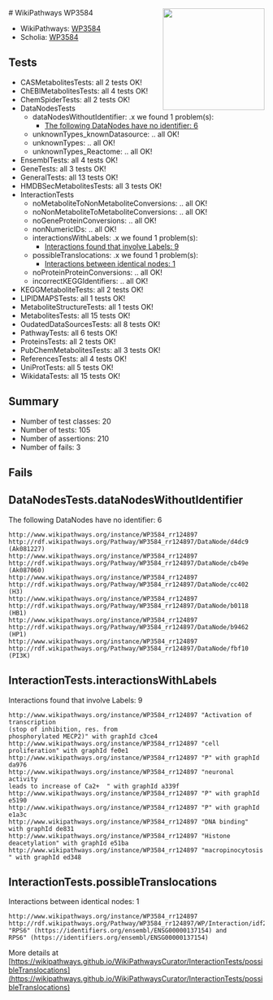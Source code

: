 <img style="float: right; width: 200px" src="https://upload.wikimedia.org/wikipedia/commons/thumb/8/83/Wplogo_with_text_500.png/640px-Wplogo_with_text_500.png" />
# WikiPathways WP3584

* WikiPathways: [WP3584](https://new.wikipathways.org/pathways/WP3584)
* Scholia: [WP3584](https://scholia.toolforge.org/wikipathways/WP3584)
## Tests
* CASMetabolitesTests: all 2 tests OK!
* ChEBIMetabolitesTests: all 4 tests OK!
* ChemSpiderTests: all 2 tests OK!
* DataNodesTests
    * dataNodesWithoutIdentifier: .x we found 1 problem(s):
        * [The following DataNodes have no identifier: 6](#d2d32fa5)
    * unknownTypes_knownDatasource: .. all OK!
    * unknownTypes: .. all OK!
    * unknownTypes_Reactome: .. all OK!
* EnsemblTests: all 4 tests OK!
* GeneTests: all 3 tests OK!
* GeneralTests: all 13 tests OK!
* HMDBSecMetabolitesTests: all 3 tests OK!
* InteractionTests
    * noMetaboliteToNonMetaboliteConversions: .. all OK!
    * noNonMetaboliteToMetaboliteConversions: .. all OK!
    * noGeneProteinConversions: .. all OK!
    * nonNumericIDs: .. all OK!
    * interactionsWithLabels: .x we found 1 problem(s):
        * [Interactions found that involve Labels: 9](#630d2680)
    * possibleTranslocations: .x we found 1 problem(s):
        * [Interactions between identical nodes: 1](#1c118206)
    * noProteinProteinConversions: .. all OK!
    * incorrectKEGGIdentifiers: .. all OK!
* KEGGMetaboliteTests: all 2 tests OK!
* LIPIDMAPSTests: all 1 tests OK!
* MetaboliteStructureTests: all 1 tests OK!
* MetabolitesTests: all 15 tests OK!
* OudatedDataSourcesTests: all 8 tests OK!
* PathwayTests: all 6 tests OK!
* ProteinsTests: all 2 tests OK!
* PubChemMetabolitesTests: all 3 tests OK!
* ReferencesTests: all 4 tests OK!
* UniProtTests: all 5 tests OK!
* WikidataTests: all 15 tests OK!


## Summary

* Number of test classes: 20
* Number of tests: 105
* Number of assertions: 210
* Number of fails: 3

## Fails

<a name="d2d32fa5" />

## DataNodesTests.dataNodesWithoutIdentifier

The following DataNodes have no identifier: 6
```
http://www.wikipathways.org/instance/WP3584_rr124897 http://rdf.wikipathways.org/Pathway/WP3584_rr124897/DataNode/d4dc9 (Ak081227)
http://www.wikipathways.org/instance/WP3584_rr124897 http://rdf.wikipathways.org/Pathway/WP3584_rr124897/DataNode/cb49e (Ak087060)
http://www.wikipathways.org/instance/WP3584_rr124897 http://rdf.wikipathways.org/Pathway/WP3584_rr124897/DataNode/cc402 (H3)
http://www.wikipathways.org/instance/WP3584_rr124897 http://rdf.wikipathways.org/Pathway/WP3584_rr124897/DataNode/b0118 (HB1)
http://www.wikipathways.org/instance/WP3584_rr124897 http://rdf.wikipathways.org/Pathway/WP3584_rr124897/DataNode/b9462 (HP1)
http://www.wikipathways.org/instance/WP3584_rr124897 http://rdf.wikipathways.org/Pathway/WP3584_rr124897/DataNode/fbf10 (PI3K)
```

<a name="630d2680" />

## InteractionTests.interactionsWithLabels

Interactions found that involve Labels: 9
```
http://www.wikipathways.org/instance/WP3584_rr124897 "Activation of transcription
(stop of inhibition, res. from
phosphorylated MECP2)" with graphId c3ce4
http://www.wikipathways.org/instance/WP3584_rr124897 "cell proliferation" with graphId fe0e1
http://www.wikipathways.org/instance/WP3584_rr124897 "P" with graphId da976
http://www.wikipathways.org/instance/WP3584_rr124897 "neuronal activity
leads to increase of Ca2+  " with graphId a339f
http://www.wikipathways.org/instance/WP3584_rr124897 "P" with graphId e5190
http://www.wikipathways.org/instance/WP3584_rr124897 "P" with graphId e1a3c
http://www.wikipathways.org/instance/WP3584_rr124897 "DNA binding" with graphId de831
http://www.wikipathways.org/instance/WP3584_rr124897 "Histone deacetylation" with graphId e51ba
http://www.wikipathways.org/instance/WP3584_rr124897 "macropinocytosis " with graphId ed348
```

<a name="1c118206" />

## InteractionTests.possibleTranslocations

Interactions between identical nodes: 1
```
http://www.wikipathways.org/instance/WP3584_rr124897 http://rdf.wikipathways.org/Pathway/WP3584_rr124897/WP/Interaction/idf2a25a0b "RPS6" (https://identifiers.org/ensembl/ENSG00000137154) and 
RPS6" (https://identifiers.org/ensembl/ENSG00000137154)
```

More details at [https://wikipathways.github.io/WikiPathwaysCurator/InteractionTests/possibleTranslocations](https://wikipathways.github.io/WikiPathwaysCurator/InteractionTests/possibleTranslocations)

